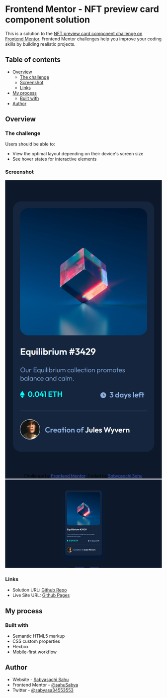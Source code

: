 # Frontend Mentor - NFT preview card component solution

This is a solution to the [NFT preview card component challenge on Frontend Mentor](https://www.frontendmentor.io/challenges/nft-preview-card-component-SbdUL_w0U). Frontend Mentor challenges help you improve your coding skills by building realistic projects. 

## Table of contents

- [Overview](#overview)
  - [The challenge](#the-challenge)
  - [Screenshot](#screenshot)
  - [Links](#links)
- [My process](#my-process)
  - [Built with](#built-with)
- [Author](#author)

## Overview

### The challenge

Users should be able to:

- View the optimal layout depending on their device's screen size
- See hover states for interactive elements

### Screenshot

![Mobile Design](images/mobile.png)
![Desktop Design](images/desktop.png)

### Links

- Solution URL: [Github Repo](https://github.com/sahuSabya/NFT-Preview-Card-Component)
- Live Site URL: [Github Pages](https://sahusabya.github.io/NFT-Preview-Card-Component/)

## My process

### Built with

- Semantic HTML5 markup
- CSS custom properties
- Flexbox
- Mobile-first workflow

## Author

- Website - [Sabyasachi Sahu](https://sahusabya.github.io/NFT-Preview-Card-Component/)
- Frontend Mentor - [@sahuSabya](https://www.frontendmentor.io/profile/sahuSabya)
- Twitter - [@sabyasa34553553](https://www.twitter.com/sabyasa34553553)
